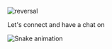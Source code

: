 ![reversal](https://capsule-render.vercel.app/api?type=rect&text=HeLLO%20EVERYONE%20👋&fontAlign=50&fontSize=50&descAlign=60&descAlignY=50&theme=radical)

Let's connect and have a chat on 


![Snake animation](https://github.com/thepiyushmalhotra/thepiyushmalhotra/blob/output/github-contribution-grid-snake.svg)
